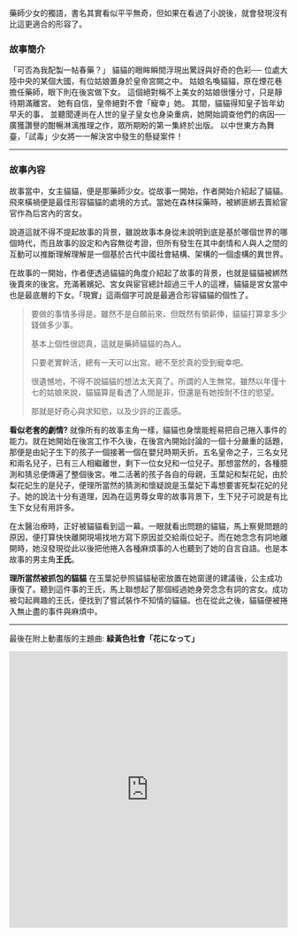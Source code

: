 藥師少女的獨語，書名其實看似平平無奇，但如果在看過了小說後，就會發現沒有比這更適合的形容了。

### 故事簡介
「可否為我配製一帖春藥？」
貓貓的眼眸瞬間浮現出驚訝與好奇的色彩──
位處大陸中央的某個大國，有位姑娘置身於皇帝宮闕之中。
姑娘名喚貓貓，原在煙花巷擔任藥師，眼下則在後宮做下女。
這個絕對稱不上美女的姑娘很懂分寸，只是靜待期滿離宮。
她有自信，皇帝絕對不會「寵幸」她。
其間，貓貓得知皇子皆年幼早夭的事，
並聽聞連尚在人世的皇子皇女也身染重病，她開始調查他們的病因──
廣獲讚譽的酣暢淋漓推理之作，眾所期盼的第一集終於出版。
以中世東方為舞臺，「試毒」少女將一一解決宮中發生的懸疑案件！

---
### 故事內容
故事當中，女主貓貓，便是那藥師少女。從故事一開始，作者開始介紹起了貓貓。飛來橫禍便是最佳形容貓貓的處境的方式。當她在森林採藥時，被綁匪綁去賣給宦官作為后宮內的宮女。

說道這就不得不提起故事的背景，雖說故事本身從未說明到底是基於哪個世界的哪個時代，而且故事的設定和內容無從考證，但所有發生在其中劇情和人與人之間的互動可以推斷理解理解是一個基於古代中國社會結構、架構的一個虛構的異世界。

在故事的一開始，作者便透過貓貓的角度介紹起了故事的背景，也就是貓貓被綁然後賣來的後宮。充滿著嬪妃、宮女與宦官總計超過三千人的這裡，貓貓是宮女當中也是最底層的下女。「現實」這兩個字可說是最適合形容貓貓的個性了。

> 要做的事情多得是。雖然不是自願前來、但既然有領薪俸，貓貓打算拿多少錢做多少事。
> 
> 基本上個性很認真，這就是藥師貓貓的為人。
> 
> 只要老實幹活，總有一天可以出宮。總不至於真的受到寵幸吧。
> 
> 很遺憾地，不得不說貓貓的想法太天真了。所謂的人生無常。雖然以年僅十七的姑娘來說，貓貓算是看透了人間是非，但還是有她按耐不住的慾望。
> 
> 那就是好奇心與求知慾，以及少許的正義感。

**看似老套的劇情?**
就像所有的故事主角一樣，貓貓也身懷能輕易把自己捲入事件的能力。就在她開始在後宮工作不久後，在後宮內開始討論的一個十分嚴重的話題，那便是由妃子生下的孩子一個接著一個在嬰兒時期夭折。五名皇帝之子，三名女兒和兩名兒子，已有三人相繼離世，剩下一位女兒和一位兒子。那想當然的，各種臆測和猜忌便傳遍了整個後宮。唯二活著的孩子各自的母親，玉葉妃和梨花妃，由於梨花妃生的是兒子，便理所當然的猜測和懷疑說是玉葉妃下毒想要害死梨花妃的兒子。她的說法十分有道理，因為在這男尊女卑的故事背景下，生下兒子可說是有比生下女兒有用許多。

在太醫治療時，正好被貓貓看到這一幕。一眼就看出問題的貓貓，馬上察覺問題的原因，便打算快快離開現場找地方寫下原因並交給兩位妃子。而在她念念有詞地離開時，她沒發現從此以後把他捲入各種麻煩事的人也聽到了她的自言自語。也是本故事的男主角**王氏**。


**理所當然被抓包的貓貓**
在玉葉妃參照貓貓秘密放置在她窗邊的建議後，公主成功康復了。聽到這件事的王氏，馬上聯想起了那個經過她身旁念念有詞的宮女。成功被勾起興趣的王氏，便找到了嘗試裝作不知情的貓貓。也在從此之後，貓貓便被捲入無止盡的事件與麻煩中。

---
最後在附上動畫版的主題曲: **緑黃色社會「花になって」**

<iframe width="100%" height="500" src="https://www.youtube.com/embed/z9JZB08qy44?si=lMcEHrPRhN9Q51BW" title="YouTube video player" frameborder="0" allow="accelerometer; autoplay; clipboard-write; encrypted-media; gyroscope; picture-in-picture; web-share" allowfullscreen></iframe>